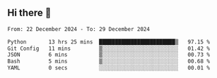 ## Hi there 👋

<!--
**Bojupi/Bojupi** is a ✨ _special_ ✨ repository because its `README.md` (this file) appears on your GitHub profile.

Here are some ideas to get you started:

- 🔭 I’m currently working on ...
- 🌱 I’m currently learning ...
- 👯 I’m looking to collaborate on ...
- 🤔 I’m looking for help with ...
- 💬 Ask me about ...
- 📫 How to reach me: ...
- 😄 Pronouns: ...
- ⚡ Fun fact: ...
-->

<!--START_SECTION:waka-->

```txt
From: 22 December 2024 - To: 29 December 2024

Python       13 hrs 25 mins  ████████████████████████▒   97.15 %
Git Config   11 mins         ▒░░░░░░░░░░░░░░░░░░░░░░░░   01.42 %
JSON         6 mins          ▒░░░░░░░░░░░░░░░░░░░░░░░░   00.73 %
Bash         5 mins          ▒░░░░░░░░░░░░░░░░░░░░░░░░   00.68 %
YAML         0 secs          ░░░░░░░░░░░░░░░░░░░░░░░░░   00.01 %
```

<!--END_SECTION:waka-->
